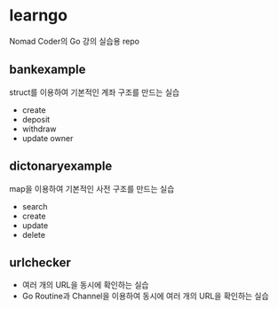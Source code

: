 # learngo

Nomad Coder의 Go 강의 실습용 repo

## bankexample

struct를 이용하여 기본적인 계좌 구조를 만드는 실습

- create
- deposit
- withdraw
- update owner

## dictonaryexample

map을 이용하여 기본적인 사전 구조를 만드는 실습

- search
- create
- update
- delete

## urlchecker

- 여러 개의 URL을 동시에 확인하는 실습
- Go Routine과 Channel을 이용하여 동시에 여러 개의 URL을 확인하는 실습
